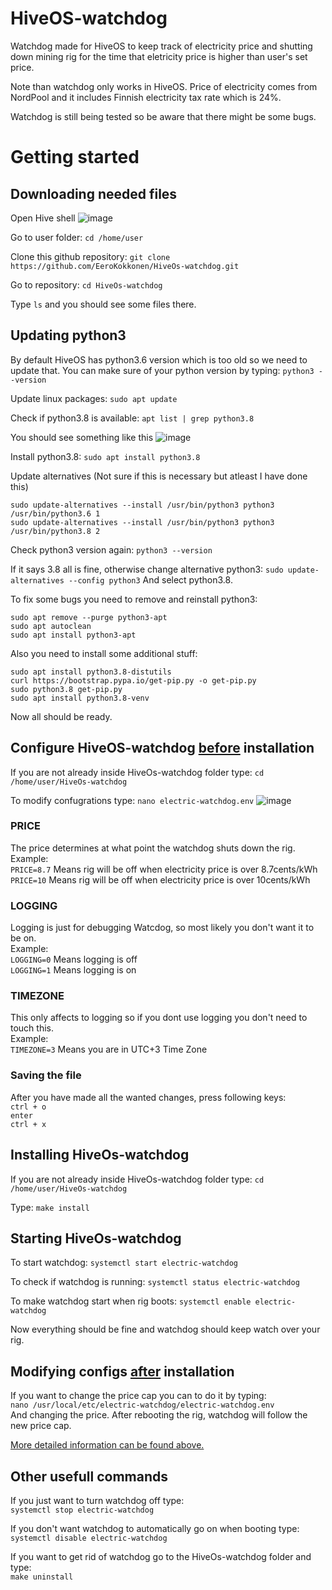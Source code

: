 # HiveOS-watchdog
Watchdog made for HiveOS to keep track of electricity price and shutting down mining rig for the time that eletricity price is higher than user's set price.

Note than watchdog only works in HiveOS. Price of electricity comes from NordPool and it includes Finnish electricity tax rate which is 24%.

Watchdog is still being tested so be aware that there might be some bugs.

# Getting started

## Downloading needed files
Open Hive shell
![image](https://github.com/EeroKokkonen/HiveOs-watchdog/assets/101599252/530c892c-ac09-4bcc-88a4-14f911b89a00)

Go to user folder:
`cd /home/user`

Clone this github repository:
`git clone https://github.com/EeroKokkonen/HiveOs-watchdog.git`

Go to repository:
`cd HiveOs-watchdog`

Type `ls` and you should see some files there.

## Updating python3
By default HiveOS has python3.6 version which is too old so we need to update that.
You can make sure of your python version by typing:
`python3 --version`

Update linux packages:
`sudo apt update`

Check if python3.8 is available:
`apt list | grep python3.8`

You should see something like this
![image](https://github.com/EeroKokkonen/HiveOs-watchdog/assets/101599252/33eacbc9-80f0-4fdb-9d84-007af1dc99c5)

Install python3.8:
`sudo apt install python3.8`

Update alternatives (Not sure if this is necessary but atleast I have done this)
```
sudo update-alternatives --install /usr/bin/python3 python3 /usr/bin/python3.6 1
sudo update-alternatives --install /usr/bin/python3 python3 /usr/bin/python3.8 2
```

Check python3 version again:
`python3 --version`

If it says 3.8 all is fine, otherwise change alternative python3:
`sudo update-alternatives --config python3`
And select python3.8.

To fix some bugs you need to remove and reinstall python3:
```
sudo apt remove --purge python3-apt
sudo apt autoclean
sudo apt install python3-apt
```
Also you need to install some additional stuff:
```
sudo apt install python3.8-distutils
curl https://bootstrap.pypa.io/get-pip.py -o get-pip.py
sudo python3.8 get-pip.py
sudo apt install python3.8-venv
```

Now all should be ready.

## Configure HiveOS-watchdog <ins>before</ins> installation
If you are not already inside HiveOs-watchdog folder type:
```cd /home/user/HiveOs-watchdog```

To modify confugrations type:
```nano electric-watchdog.env```
![image](https://github.com/EeroKokkonen/HiveOs-watchdog/assets/101599252/f643d84d-7796-4ffb-b0a8-590fcaf03d73)

### PRICE
The price determines at what point the watchdog shuts down the rig. <br />
Example: <br />
`PRICE=8.7`  Means rig will be off when electricity price is over 8.7cents/kWh <br />
`PRICE=10`   Means rig will be off when electricity price is over 10cents/kWh <br />

### LOGGING
Logging is just for debugging Watcdog, so most likely you don't want it to be on. <br />
Example: <br />
`LOGGING=0`  Means logging is off <br />
`LOGGING=1`  Means logging is on <br />

### TIMEZONE
This only affects to logging so if you dont use logging you don't need to touch this. <br />
Example: <br />
`TIMEZONE=3`  Means you are in UTC+3 Time Zone<br />

### Saving the file
After you have made all the wanted changes, press following keys:  
`ctrl + o`  
`enter`  
`ctrl + x`  


## Installing HiveOs-watchdog
If you are not already inside HiveOs-watchdog folder type:
`cd /home/user/HiveOs-watchdog`

Type:
`make install`

## Starting HiveOs-watchdog
To start watchdog:
`systemctl start electric-watchdog`

To check if watchdog is running:
`systemctl status electric-watchdog`

To make watchdog start when rig boots:
`systemctl enable electric-watchdog`

Now everything should be fine and watchdog should keep watch over your rig.

## Modifying configs <ins>after</ins> installation
If you want to change the price cap you can to do it by typing: <br />
`nano /usr/local/etc/electric-watchdog/electric-watchdog.env` <br />
And changing the price. After rebooting the rig, watchdog will follow the new price cap.  
  
<ins>More detailed information can be found above.</ins>

## Other usefull commands

If you just want to turn watchdog off type: <br />
`systemctl stop electric-watchdog`

If you don't want watchdog to automatically go on when booting type: <br />
`systemctl disable electric-watchdog`

If you want to get rid of watchdog go to the HiveOs-watchdog folder and type: <br />
`make uninstall`








